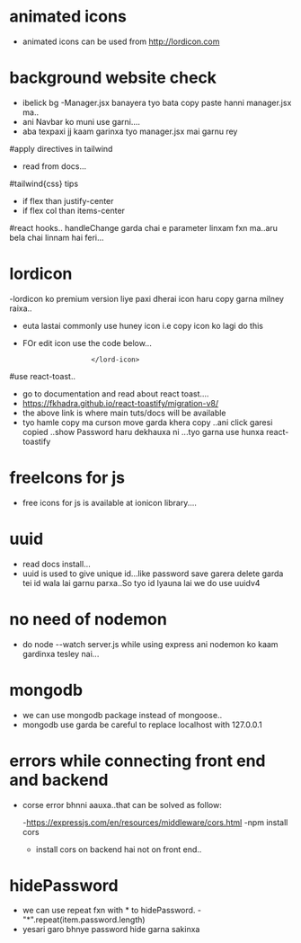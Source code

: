 # animated icons 
- animated icons can be used from http://lordicon.com  

# background website check
 - ibelick bg 
 -Manager.jsx banayera tyo bata copy paste hanni manager.jsx ma..
 - ani Navbar ko muni <Manager/> use garni....
 - aba texpaxi jj kaam garinxa tyo manager.jsx mai garnu rey
 
 #apply directives in tailwind
 - read from docs...
 
 #tailwind{css} tips
 - if flex than justify-center
 - if flex col than items-center
 
 #react hooks..
 handleChange garda chai e parameter linxam fxn ma..aru bela chai linnam hai feri...
 
 
 # lordicon 
 -lordicon ko premium version liye paxi dherai icon haru copy garna milney raixa..
 - euta lastai commonly use huney icon i.e copy icon ko lagi do this
 
	<lord-icon
   		src="https://cdn.lordicon.com/iykgtsbt.json"
       		trigger="hover"  >
  
  	</lord-icon>
  	
  	
  -  FOr edit icon use the code below...
  			 <lord-icon
                                src="https://cdn.lordicon.com/gwlusjdu.json"
                                trigger="hover" >
                                  
                          </lord-icon>
  	
 #use react-toast..
  - go to documentation and read about react toast....
  - https://fkhadra.github.io/react-toastify/migration-v8/
  - the above link is where main tuts/docs will be available
  - tyo hamle copy ma curson move garda khera copy ..ani click garesi copied ..show Password haru dekhauxa ni ...tyo garna use hunxa react-toastify
  
 # freeIcons for js
 - free icons for js is available at ionicon library....
 
 # uuid
  - read docs install...
  - uuid is used to give unique id...like password save garera delete garda tei id wala lai garnu parxa..So tyo id lyauna lai we do use uuidv4
  
  
 # no need of nodemon
 - do node --watch server.js while using express ani nodemon ko kaam gardinxa tesley nai...
 
 # mongodb 
 - we can use mongodb package instead of mongoose..
 - mongodb use garda be careful to replace localhost with 127.0.0.1
 
# errors while connecting front end and backend
- corse error bhnni aauxa..that can be solved as follow:
	
	-https://expressjs.com/en/resources/middleware/cors.html
	-npm install cors
	- install cors on backend hai not on front end..
# hidePassword
 - we can use repeat fxn with * to hidePassword.
 -"*".repeat(item.password.length)
 - yesari garo bhnye password hide garna sakinxa
